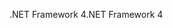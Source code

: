 <span data-ttu-id="c6f48-101">.NET Framework 4</span><span class="sxs-lookup"><span data-stu-id="c6f48-101">.NET Framework 4</span></span>